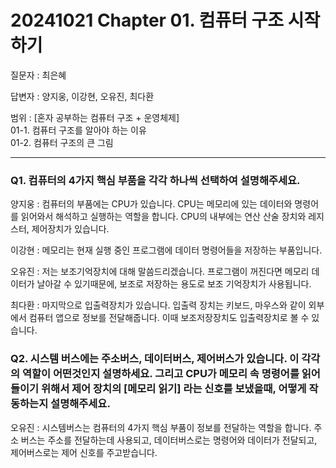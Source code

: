 # 20241021 Chapter 01. 컴퓨터 구조 시작하기


질문자 : 최은혜

답변자 : 양지웅, 이강현, 오유진, 최다환

범위 : [혼자 공부하는 컴퓨터 구조 + 운영체제]
</br>
01-1. 컴퓨터 구조를 알아야 하는 이유
</br>
01-2. 컴퓨터 구조의 큰 그림

---

### Q1. 컴퓨터의 4가지 핵심 부품을 각각 하나씩 선택하여 설명해주세요.

양지웅 : 컴퓨터의 부품에는 CPU가 있습니다. CPU는 메모리에 있는 데이터와 명령어를 읽어와서 해석하고 실행하는 역할을 합니다. CPU의 내부에는 연산 산술 장치와 레지스터, 제어장치가 있습니다.

이강현 : 메모리는 현재 실행 중인 프로그램에 데이터 명령어들을 저장하는 부품입니다.

오유진 : 저는 보조기억장치에 대해 말씀드리겠습니다. 프로그램이 꺼진다면 메모리 데이터가 날아갈 수 있기때문에, 보조로 저장하는 용도로 보조 기억장치가 사용됩니다.

최다환 : 마지막으로 입출력장치가 있습니다. 입출력 장치는 키보드, 마우스와 같이 외부에서  컴퓨터 앱으로 정보를 전달해줍니다. 이때 보조저장장치도 입출력장치로 볼 수 있습니다.


### Q2. 시스템 버스에는 주소버스, 데이터버스, 제어버스가 있습니다. 이 각각의 역할이 어떤것인지 설명하세요. 그리고 CPU가 메모리 속 명령어를 읽어들이기 위해서 제어 장치의 [메모리 읽기] 라는 신호를 보냈을때, 어떻게 작동하는지 설명해주세요.

오유진 : 시스템버스는 컴퓨터의 4가지 핵심 부품이 정보를 전달하는 역할을 합니다. 주소 버스는 주소를 전달하는데 사용되고, 데이터버스로는 명령어와 데이터가 전달되고, 제어버스로는 제어 신호를 주고받습니다. 


